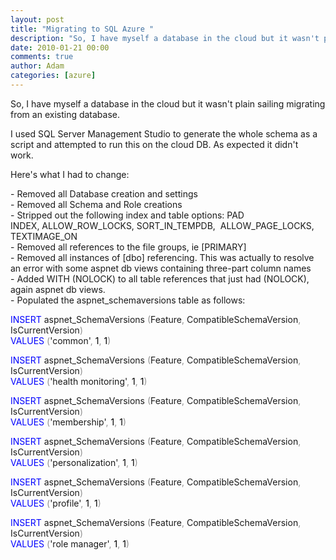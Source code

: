 ```yaml
---
layout: post
title: "Migrating to SQL Azure "
description: "So, I have myself a database in the cloud but it wasn't plain sailing migrating from an existing database.I used SQL Server Management Studio to generate the whole schema as a script and attempted to run this on the cloud DB. As expected it didn't..."
date: 2010-01-21 00:00
comments: true
author: Adam
categories: [azure]
---
```


So, I have myself a database in the cloud but it wasn't plain sailing migrating from an existing database.<p /><div>I used SQL Server Management Studio to generate the whole schema as a script and attempted to run this on the cloud DB. As expected it didn't work.&nbsp;</div><p /><div>Here's what I had to change:</div><p /><div><div>- Removed all Database creation and settings</div><div>- Removed all Schema and Role creations</div><div>- Stripped out the following index and table options: PAD INDEX,&nbsp;ALLOW_ROW_LOCKS,&nbsp;SORT_IN_TEMPDB, &nbsp;ALLOW_PAGE_LOCKS, TEXTIMAGE_ON</div><div>- Removed all references to the file groups, ie [PRIMARY]</div><div>- Removed all instances of [dbo] referencing. This was actually to resolve an error with some aspnet db views containing three-part column names</div><div>- Added WITH (NOLOCK) to all table references that just had (NOLOCK), again aspnet db views.</div><div>- Populated the aspnet_schemaversions table as follows:</div><p /><div><div style=""><span style="color: #0000ff;">INSERT</span> aspnet_SchemaVersions<span style="color: #0000ff;"> </span><span style="color: #929292;">(</span>Feature<span style="color: #929292;">,</span> CompatibleSchemaVersion<span style="color: #929292;">,</span> IsCurrentVersion<span style="color: #929292;">)</span></div><div style=""><span style="color: #0000ff;">VALUES </span><span style="color: #929292;">(</span>'common'<span style="color: #929292;">,</span><span style="color: #000000;"> 1</span><span style="color: #929292;">,</span><span style="color: #000000;"> 1</span><span style="color: #929292;">)</span></div><p /><div style=""><span style="color: #0000ff;">INSERT</span> aspnet_SchemaVersions<span style="color: #0000ff;"> </span><span style="color: #929292;">(</span>Feature<span style="color: #929292;">,</span> CompatibleSchemaVersion<span style="color: #929292;">,</span> IsCurrentVersion<span style="color: #929292;">)</span></div><div style=""><span style="color: #0000ff;">VALUES </span><span style="color: #929292;">(</span>'health monitoring'<span style="color: #929292;">,</span><span style="color: #000000;"> 1</span><span style="color: #929292;">,</span><span style="color: #000000;"> 1</span><span style="color: #929292;">)</span></div><p /><div style=""><span style="color: #0000ff;">INSERT</span> aspnet_SchemaVersions<span style="color: #0000ff;"> </span><span style="color: #929292;">(</span>Feature<span style="color: #929292;">,</span> CompatibleSchemaVersion<span style="color: #929292;">,</span> IsCurrentVersion<span style="color: #929292;">)</span></div><div style=""><span style="color: #0000ff;">VALUES </span><span style="color: #929292;">(</span>'membership'<span style="color: #929292;">,</span><span style="color: #000000;"> 1</span><span style="color: #929292;">,</span><span style="color: #000000;"> 1</span><span style="color: #929292;">)</span></div><p /><div style=""><span style="color: #0000ff;">INSERT</span> aspnet_SchemaVersions<span style="color: #0000ff;"> </span><span style="color: #929292;">(</span>Feature<span style="color: #929292;">,</span> CompatibleSchemaVersion<span style="color: #929292;">,</span> IsCurrentVersion<span style="color: #929292;">)</span></div><div style=""><span style="color: #0000ff;">VALUES </span><span style="color: #929292;">(</span>'personalization'<span style="color: #929292;">,</span><span style="color: #000000;"> 1</span><span style="color: #929292;">,</span><span style="color: #000000;"> 1</span><span style="color: #929292;">)</span></div><p /><div style=""><span style="color: #0000ff;">INSERT</span> aspnet_SchemaVersions<span style="color: #0000ff;"> </span><span style="color: #929292;">(</span>Feature<span style="color: #929292;">,</span> CompatibleSchemaVersion<span style="color: #929292;">,</span> IsCurrentVersion<span style="color: #929292;">)</span></div><div style=""><span style="color: #0000ff;">VALUES </span><span style="color: #929292;">(</span>'profile'<span style="color: #929292;">,</span><span style="color: #000000;"> 1</span><span style="color: #929292;">,</span><span style="color: #000000;"> 1</span><span style="color: #929292;">)</span></div><p /><div style=""><span style="color: #0000ff;">INSERT</span> aspnet_SchemaVersions<span style="color: #0000ff;"> </span><span style="color: #929292;">(</span>Feature<span style="color: #929292;">,</span> CompatibleSchemaVersion<span style="color: #929292;">,</span> IsCurrentVersion<span style="color: #929292;">)</span></div><div style=""><span style="color: #0000ff;">VALUES </span><span style="color: #929292;">(</span>'role manager'<span style="color: #929292;">,</span><span style="color: #000000;"> 1</span><span style="color: #929292;">,</span><span style="color: #000000;"> 1</span><span style="color: #929292;">)</span></div></div><p /><p /><p /></div>